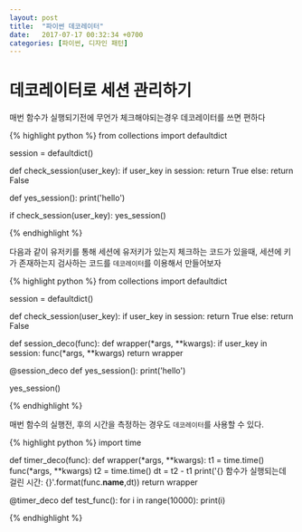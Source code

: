 ```yaml
---
layout: post
title:  "파이썬 데코레이터"
date:   2017-07-17 00:32:34 +0700
categories: [파이썬, 디자인 패턴]
---
```


# 데코레이터로 세션 관리하기

매번 함수가 실행되기전에 무언가 체크해야되는경우 데코레이터를 쓰면 편하다

{% highlight python %}
from collections import defaultdict

session = defaultdict()

def check_session(user_key):
    if user_key in session:
        return True
    else:
        return False

def yes_session():
    print('hello')

if check_session(user_key):
    yes_session()

{% endhighlight %}

다음과 같이 유저키를 통해 세션에 유저키가 있는지 체크하는 코드가 있을때, 세션에 키가 존재하는지 검사하는 코드를 `데코레이터`를 이용해서 만들어보자

{% highlight python %}
from collections import defaultdict

session = defaultdict()

def check_session(user_key):
    if user_key in session:
        return True
    else:
        return False

def session_deco(func):
    def wrapper(*args, **kwargs):
        if user_key in session:
            func(*args, **kwargs)
    return wrapper

@session_deco
def yes_session():
    print('hello')

yes_session()

{% endhighlight %}

매번 함수의 실행전, 후의 시간을 측정하는 경우도 `데코레이터`를 사용할 수 있다.

{% highlight python %}
import time

def timer_deco(func):
    def wrapper(*args, **kwargs):
        t1 = time.time()
        func(*args, **kwargs)
        t2 = time.time()
        dt = t2 - t1
        print('{} 함수가 실행되는데 걸린 시간: {}'.format(func.__name__,dt))
    return wrapper

@timer_deco
def test_func():
    for i in range(10000):
        print(i)

{% endhighlight %}
